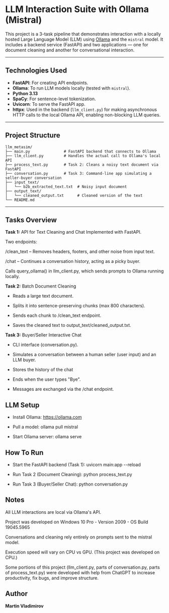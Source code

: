 # LLM Interaction Suite with Ollama (Mistral)

This project is a 3-task pipeline that demonstrates interaction with a locally hosted Large Language Model (LLM) using [Ollama](https://ollama.com/) and the `mistral` model. It includes a backend service (FastAPI) and two applications — one for document cleaning and another for conversational interaction.

---

## Technologies Used

- **FastAPI**: For creating API endpoints.
- **Ollama**: To run LLM models locally (tested with `mistral`).
- **Python 3.13**
- **SpaCy**: For sentence-level tokenization.
- **Uvicorn**: To serve the FastAPI app.
- **httpx**: Used in the backend (`llm_client.py`) for making asynchronous HTTP calls to the local Ollama API, enabling non-blocking LLM queries.

---

## Project Structure

```plaintext
llm_metasim/
├── main.py               # FastAPI backend that connects to Ollama
├── llm_client.py         # Handles the actual call to Ollama's local API
├── process_text.py       # Task 2: Cleans a noisy text document via FastAPI
├── conversation.py       # Task 3: Command-line app simulating a seller-buyer conversation
├── input_text/
│   └── b2b_extracted_text.txt  # Noisy input document
├── output_text/
│   └── cleaned_output.txt      # Cleaned version of the text
└── README.md
```
---

## Tasks Overview

**Task 1:** API for Text Cleaning and Chat
Implemented with FastAPI.

Two endpoints:

/clean_text – Removes headers, footers, and other noise from input text.

/chat – Continues a conversation history, acting as a picky buyer.

Calls query_ollama() in llm_client.py, which sends prompts to Ollama running locally.

**Task 2:** Batch Document Cleaning
- Reads a large text document.

- Splits it into sentence-preserving chunks (max 800 characters).

- Sends each chunk to /clean_text endpoint.

- Saves the cleaned text to output_text/cleaned_output.txt.

**Task 3:** Buyer/Seller Interactive Chat

- CLI interface (conversation.py).

- Simulates a conversation between a human seller (user input) and an LLM buyer.

- Stores the history of the chat 

- Ends when the user types "Bye".

- Messages are exchanged via the /chat endpoint.


## LLM Setup

- Install Ollama: https://ollama.com

- Pull a model: ollama pull mistral

- Start Ollama server: ollama serve

## How To Run

- Start the FastAPI backend (Task 1): uvicorn main:app --reload

- Run Task 2 (Document Cleaning): python process_text.py

- Run Task 3 (Buyer/Seller Chat): python conversation.py

## Notes
All LLM interactions are local via Ollama's API.

Project was developed on Windows 10 Pro - Version	2009 - OS Build	19045.5965

Conversations and cleaning rely entirely on prompts sent to the mistral model.

Execution speed will vary on CPU vs GPU. (This project was developed on CPU.)

Some portions of this project (llm_client.py, parts of conversation.py, parts of process_text.py) were developed with help from ChatGPT to increase productivity, fix bugs, and improve structure.

## Author
**Martin Vladimirov**
